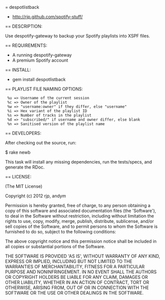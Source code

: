 = despotlistback

* http://rjp.github.com/spotify-stuff/

== DESCRIPTION:

Use despotify-gateway to backup your Spotify playlists into XSPF files.

== REQUIREMENTS:

* A running despotify-gateway
* A premium Spotify account

== INSTALL:

* gem install despotlistback

== PLAYLIST FILE NAMING OPTIONS:

     %u => Username of the current session
     %c => Owner of the playlist
     %w => "username:owner" if they differ, else "username"
     %i => Hex variant of the playlist ID
     %s => Number of tracks in the playlist
     %d => "subscribed/" if username and owner differ, else blank
     %n => Sanitised version of the playlist name

== DEVELOPERS:

After checking out the source, run:

  $ rake newb

This task will install any missing dependencies, run the tests/specs,
and generate the RDoc.

== LICENSE:

(The MIT License)

Copyright (c) 2012 rjp, andym

Permission is hereby granted, free of charge, to any person obtaining
a copy of this software and associated documentation files (the
'Software'), to deal in the Software without restriction, including
without limitation the rights to use, copy, modify, merge, publish,
distribute, sublicense, and/or sell copies of the Software, and to
permit persons to whom the Software is furnished to do so, subject to
the following conditions:

The above copyright notice and this permission notice shall be
included in all copies or substantial portions of the Software.

THE SOFTWARE IS PROVIDED 'AS IS', WITHOUT WARRANTY OF ANY KIND,
EXPRESS OR IMPLIED, INCLUDING BUT NOT LIMITED TO THE WARRANTIES OF
MERCHANTABILITY, FITNESS FOR A PARTICULAR PURPOSE AND NONINFRINGEMENT.
IN NO EVENT SHALL THE AUTHORS OR COPYRIGHT HOLDERS BE LIABLE FOR ANY
CLAIM, DAMAGES OR OTHER LIABILITY, WHETHER IN AN ACTION OF CONTRACT,
TORT OR OTHERWISE, ARISING FROM, OUT OF OR IN CONNECTION WITH THE
SOFTWARE OR THE USE OR OTHER DEALINGS IN THE SOFTWARE.
